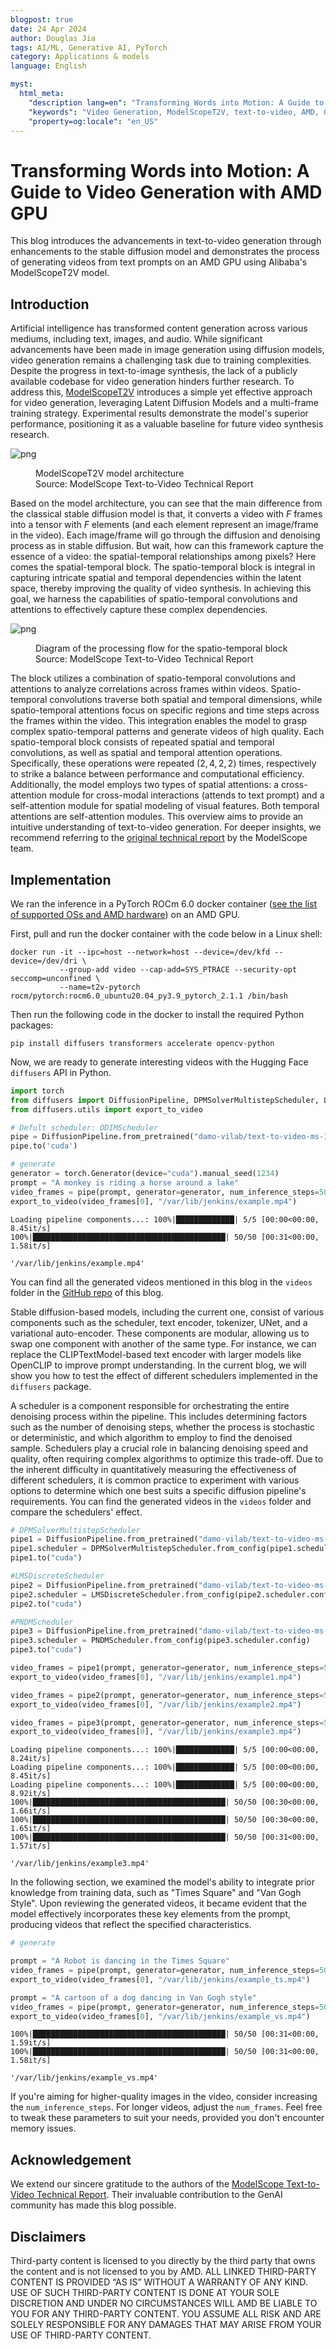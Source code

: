 ```yaml
---
blogpost: true
date: 24 Apr 2024
author: Douglas Jia
tags: AI/ML, Generative AI, PyTorch
category: Applications & models
language: English

myst:
  html_meta:
    "description lang=en": "Transforming Words into Motion: A Guide to Video Generation with AMD GPU"
    "keywords": "Video Generation, ModelScopeT2V, text-to-video, AMD, GPU, MI300, MI250, ROCm, Generative AI, Videos"
    "property=og:locale": "en_US"
---
```


# Transforming Words into Motion: A Guide to Video Generation with AMD GPU

This blog introduces the advancements in text-to-video generation through enhancements to the stable diffusion model and demonstrates the process of generating videos from text prompts on an AMD GPU using Alibaba's ModelScopeT2V model.

## Introduction

Artificial intelligence has transformed content generation across various mediums, including text, images, and audio. While significant advancements have been made in image generation using diffusion models, video generation remains a challenging task due to training complexities. Despite the progress in text-to-image synthesis, the lack of a publicly available codebase for video generation hinders further research. To address this, [ModelScopeT2V](https://arxiv.org/abs/2308.06571) introduces a simple yet effective approach for video generation, leveraging Latent Diffusion Models and a multi-frame training strategy. Experimental results demonstrate the model's superior performance, positioning it as a valuable baseline for future video synthesis research.

![png](images/architecture.png)
<figure style="text-align: left;">
    <figcaption>ModelScopeT2V model architecture<br>Source: ModelScope Text-to-Video Technical Report</figcaption>
</figure>

Based on the model architecture, you can see that the main difference from the classical stable diffusion model is that, it converts a video with $F$ frames into a tensor with $F$ elements (and each element represent an image/frame in the video). Each image/frame will go through the diffusion and denoising process as in stable diffusion. But wait, how can this framework capture the essence of a video: the spatial-temporal relationships among pixels? Here comes the spatial-temporal block.
The spatio-temporal block is integral in capturing intricate spatial and temporal dependencies within the latent space, thereby improving the quality of video synthesis. In achieving this goal, we harness the capabilities of spatio-temporal convolutions and attentions to effectively capture these complex dependencies.

![png](images/spatial-temporal.png)
<figure style="text-align: left;">
    <figcaption>Diagram of the processing flow for the spatio-temporal block<br>Source: ModelScope Text-to-Video Technical Report</figcaption>
</figure>

The block utilizes a combination of spatio-temporal convolutions and attentions to analyze correlations across frames within videos. Spatio-temporal convolutions traverse both spatial and temporal dimensions, while spatio-temporal attentions focus on specific regions and time steps across the frames within the video. This integration enables the model to grasp complex spatio-temporal patterns and generate videos of high quality. Each spatio-temporal block consists of repeated spatial and temporal convolutions, as well as spatial and temporal attention operations. Specifically, these operations were repeated $(2, 4, 2, 2)$ times, respectively to strike a balance between performance and computational efficiency. Additionally, the model employs two types of spatial attentions: a cross-attention module for cross-modal interactions (attends to text prompt) and a self-attention module for spatial modeling of visual features. Both temporal attentions are self-attention modules. This overview aims to provide an intuitive understanding of text-to-video generation. For deeper insights, we recommend referring to the [original technical report](https://arxiv.org/abs/2308.06571) by the ModelScope team.

## Implementation

We ran the inference in a PyTorch ROCm 6.0 docker container ([see the list of supported OSs and AMD hardware](https://rocm.docs.amd.com/projects/install-on-linux/en/latest/reference/system-requirements.html)) on an AMD GPU.

First, pull and run the docker container with the code below in a Linux shell:

```text
docker run -it --ipc=host --network=host --device=/dev/kfd --device=/dev/dri \
           --group-add video --cap-add=SYS_PTRACE --security-opt seccomp=unconfined \
           --name=t2v-pytorch rocm/pytorch:rocm6.0_ubuntu20.04_py3.9_pytorch_2.1.1 /bin/bash
```

Then run the following code in the docker to install the required Python packages:

```text
pip install diffusers transformers accelerate opencv-python
```

Now, we are ready to generate interesting videos with the Hugging Face `diffusers` API in Python.

```python
import torch
from diffusers import DiffusionPipeline, DPMSolverMultistepScheduler, LMSDiscreteScheduler, PNDMScheduler
from diffusers.utils import export_to_video

# Defult scheduler: DDIMScheduler
pipe = DiffusionPipeline.from_pretrained("damo-vilab/text-to-video-ms-1.7b")
pipe.to('cuda')

# generate
generator = torch.Generator(device="cuda").manual_seed(1234)
prompt = "A monkey is riding a horse around a lake"
video_frames = pipe(prompt, generator=generator, num_inference_steps=50, num_frames=20).frames
export_to_video(video_frames[0], "/var/lib/jenkins/example.mp4")
```

```text
Loading pipeline components...: 100%|█████████████| 5/5 [00:00<00:00,  8.45it/s]
100%|███████████████████████████████████████████| 50/50 [00:31<00:00,  1.58it/s]

'/var/lib/jenkins/example.mp4'
```

You can find all the generated videos mentioned in this blog in the `videos` folder in the [GitHub repo](https://github.com/ROCm/rocm-blogs/tree/release/blogs/artificial-intelligence/text-to-video-generation) of this blog.

Stable diffusion-based models, including the current one, consist of various components such as the scheduler, text encoder, tokenizer, UNet, and a variational auto-encoder. These components are modular, allowing us to swap one component with another of the same type. For instance, we can replace the CLIPTextModel-based text encoder with larger models like OpenCLIP to improve prompt understanding. In the current blog, we will show you how to test the effect of different schedulers implemented in the `diffusers` package.

A scheduler is a component responsible for orchestrating the entire denoising process within the pipeline. This includes determining factors such as the number of denoising steps, whether the process is stochastic or deterministic, and which algorithm to employ to find the denoised sample. Schedulers play a crucial role in balancing denoising speed and quality, often requiring complex algorithms to optimize this trade-off. Due to the inherent difficulty in quantitatively measuring the effectiveness of different schedulers, it is common practice to experiment with various options to determine which one best suits a specific diffusion pipeline's requirements. You can find the generated videos in the `videos` folder and compare the schedulers' effect.

```python
# DPMSolverMultistepScheduler
pipe1 = DiffusionPipeline.from_pretrained("damo-vilab/text-to-video-ms-1.7b")
pipe1.scheduler = DPMSolverMultistepScheduler.from_config(pipe1.scheduler.config)
pipe1.to("cuda")

#LMSDiscreteScheduler
pipe2 = DiffusionPipeline.from_pretrained("damo-vilab/text-to-video-ms-1.7b")
pipe2.scheduler = LMSDiscreteScheduler.from_config(pipe2.scheduler.config)
pipe2.to("cuda")

#PNDMScheduler
pipe3 = DiffusionPipeline.from_pretrained("damo-vilab/text-to-video-ms-1.7b")
pipe3.scheduler = PNDMScheduler.from_config(pipe3.scheduler.config)
pipe3.to("cuda")

video_frames = pipe1(prompt, generator=generator, num_inference_steps=50, num_frames=20).frames
export_to_video(video_frames[0], "/var/lib/jenkins/example1.mp4")

video_frames = pipe2(prompt, generator=generator, num_inference_steps=50, num_frames=20).frames
export_to_video(video_frames[0], "/var/lib/jenkins/example2.mp4")

video_frames = pipe3(prompt, generator=generator, num_inference_steps=50, num_frames=20).frames
export_to_video(video_frames[0], "/var/lib/jenkins/example3.mp4")
```

```text
Loading pipeline components...: 100%|█████████████| 5/5 [00:00<00:00,  8.24it/s]
Loading pipeline components...: 100%|█████████████| 5/5 [00:00<00:00,  8.45it/s]
Loading pipeline components...: 100%|█████████████| 5/5 [00:00<00:00,  8.92it/s]
100%|███████████████████████████████████████████| 50/50 [00:30<00:00,  1.66it/s]
100%|███████████████████████████████████████████| 50/50 [00:30<00:00,  1.65it/s]
100%|███████████████████████████████████████████| 50/50 [00:31<00:00,  1.57it/s]

'/var/lib/jenkins/example3.mp4'
```

In the following section, we examined the model's ability to integrate prior knowledge from training data, such as "Times Square" and "Van Gogh Style". Upon reviewing the generated videos, it became evident that the model effectively incorporates these key elements from the prompt, producing videos that reflect the specified characteristics.

```python
# generate

prompt = "A Robot is dancing in the Times Square"
video_frames = pipe(prompt, generator=generator, num_inference_steps=50, num_frames=20).frames
export_to_video(video_frames[0], "/var/lib/jenkins/example_ts.mp4")

prompt = "A cartoon of a dog dancing in Van Gogh style"
video_frames = pipe(prompt, generator=generator, num_inference_steps=50, num_frames=20).frames
export_to_video(video_frames[0], "/var/lib/jenkins/example_vs.mp4")
```

```text
100%|███████████████████████████████████████████| 50/50 [00:31<00:00,  1.59it/s]
100%|███████████████████████████████████████████| 50/50 [00:31<00:00,  1.58it/s]  

'/var/lib/jenkins/example_vs.mp4'
```

If you're aiming for higher-quality images in the video, consider increasing the `num_inference_steps`. For longer videos, adjust the `num_frames`. Feel free to tweak these parameters to suit your needs, provided you don't encounter memory issues.

## Acknowledgement

We extend our sincere gratitude to the authors of the [ModelScope Text-to-Video Technical Report](https://arxiv.org/abs/2308.06571). Their invaluable contribution to the GenAI community has made this blog possible.

## Disclaimers

Third-party content is licensed to you directly by the third party that owns the content and is not licensed to you by AMD. ALL LINKED THIRD-PARTY CONTENT IS PROVIDED “AS IS” WITHOUT A WARRANTY OF ANY KIND. USE OF SUCH THIRD-PARTY CONTENT IS DONE AT YOUR SOLE DISCRETION AND UNDER NO CIRCUMSTANCES WILL AMD BE LIABLE TO YOU FOR ANY THIRD-PARTY CONTENT. YOU ASSUME ALL RISK AND ARE SOLELY RESPONSIBLE FOR ANY DAMAGES THAT MAY ARISE FROM YOUR USE OF THIRD-PARTY CONTENT.
